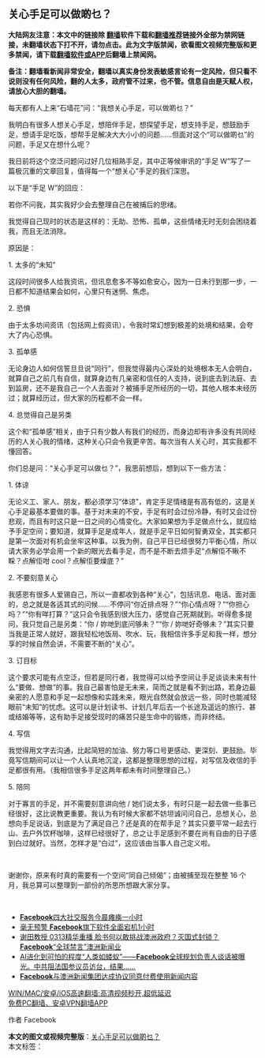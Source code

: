  <h2>关心手足可以做啲乜？</h2> <p class="notice"><b>大陆网友注意：本文中的链接除 <a href="https://github.com/bannedbook/fanqiang" >翻墙</a>软件下载和<a href="https://github.com/killgcd/justmysocks/blob/master/README.md">翻墙推荐</a>链接外全部为禁网链接，未翻墙状态下打不开，请勿点击。此为文字版禁闻，欲看图文视频完整版和更多禁闻，请下载<a href="https://github.com/bannedbook/fanqiang">翻墙软件或APP</a>后翻墙上禁闻网。</p><p>备注：翻墙看新闻非常安全，翻墙以真实身份发表敏感言论有一定风险，但只看不说则没有任何风险，翻的人太多，政府管不过来，也不管。信息自由是天赋人权，请放心大胆的翻墙。</b></p>  <div class="entry">  <p>每天都有人上来“石墙花”问：“我想关心手足，可以做啲乜？”</p> <p>我明白有很多人想关心手足，想陪伴手足，想探望手足，想支持手足，想鼓励手足，想请手足吃饭，想帮手足解决大大小小的问题……但面对这个“可以做啲乜”的问题，手足又在想什么呢？</p> <p>我日前将这个空泛问题问过好几位相熟手足，其中正等候审讯的“手足 W”写了一篇极沉重的文章回复，值得每一个“想关心”手足的我们深思。</p> <p>以下是“手足 W”的回应：</p> <p>若你不问我，其实我好少会去整理自己在被捕后的思绪。</p> <p>我觉得自己现时的状态是这样的：无助、恐怖、孤单，这些情绪无时无刻会困绕着我，而且无法消除。</p> <p>原因是：</p>  <p>1. 太多的“未知”</p> <p>这段时间很多人给我资讯，但讯息愈多不等如愈安心，因为一日未行到那一步，一日都不知道结果会如何，心里只有迷惘、焦虑。</p> <p>2. 恐惧</p> <p>由于太多坊间资讯（包括网上假资讯），令我时常幻想到极差的处境和结果，会夸大了内心恐惧。</p> <p>3. 孤单感</p> <p>无论身边人如何信誓旦旦说“同行”，但我觉得最内心深处的处境根本无人会明白，就算自己之前几有自信，就算身边有几亲密和信任的人支持，说到底去到法庭、去到监房，还不是我自己一个人去面对？被捕手足所经历的一切，其他人根本未经历过；就算经历过，但大家的历程都不会一样。</p> <p>4. 总觉得自己是另类</p>  <p>这个和“孤单感”相关，由于只有少数人有我们的经历，而身边却有许多没有共同经历的人关心我的情绪，这种关心只会令我更辛苦。每次当有人关心时，其实我都不懂回答。</p> <p>你们总是问：“关心手足可以做乜？”，我思前想后，想到以下一些方法：</p> <p>1. 体谅</p> <p>无论义工、家人、朋友，都必须学习“体谅”，肯定手足情绪是有高有低的，这是关心手足最基本要做的事。基于对未来的不安，手足有时会过份冷静，有时又会过份悲观，而且有时这只是一日之间的心情变化。大家如果想为手足做点什么，就应给予手足空间；要知道，就算手足是成年人，就是手足平日如何智勇双全，其实都只是第一次面对有机会坐牢这种事。以我为例，自己平日已经很努力平衡心情，所以请大家务必学会用一个新的眼光去看手足，而不是不断去烦手足“点解佢不瞅不睬？点解佢咁 cool？点解佢要燥底？”</p> <p>2. 不要刻意关心</p> <p>我感恩有很多人爱锡自己，所以一直都收到各种“关心”，包括讯息、电话、面对面的，总之就是各适其式的问候……不停问“你近排点呀？”“你心情点呀？”“你担心吗？”“你有咩打算？”这只会令我感到很大压力，感觉自己死期就到。听得愈多提问，我只觉自己是另类：“你 / 妳哋到底问够未？”“你 / 妳哋好奇够未？”其实只要当我是正常人就好，跟我轻松地饭局、吹水、玩，我相信许多手足和我一样，想分享的时候自然会讲，不需要不断的“关心”。</p> <p>3. 订目标</p>  <p>这个要求可能有点空泛，但若是同行者，我觉得可以给予空间让手足谈谈未来有什么“要做、想做”的事。我自己最害怕是无未来，简而之就是看不到出路，若身边最亲密的人愿意和手足一起想像和实践未来，眼光自然就会放远一些，同时也能减轻眼前“未知”的忧虑。这可以是计划读书、计划几年后去一个长途及遥远的旅行、甚或结婚等等，这有助手足接受现时的痛苦只是生命中的锻练，而非终结。</p> <p>4. 写信</p> <p>我觉得用文字去沟通，比起简短的加油、努力等口号更感动、更深刻、更鼓励。毕竟写信期间可以让一个人认真地沉淀，这都是整理思想的过程，对写信及收信的手足都很有用。（我相信很多手足这两年都未有时间整理自己。）</p> <p>5. 陪同</p> <p>对于寡言的手足，并不需要刻意讲向他 / 她们说太多，有时只是一起去做一些事已经很好，这比说教更重要。我认为有时候大家都不妨坦诚问问自己，总想关心，总想向手足说话，到底是为了满足自己？还是真的在帮手足？其实只要平常一起去行山、去户外饮杯咖啡，这样已经很好了，总之让手足感到不要在尚有自由的日子感到白过就好。当然，怎样才是“白过”，这应该由当事人自己定义啦。</p> <p> </p> <p>谢谢你，原来有时真的需要有一个空间“同自己倾偈”；由被捕至现在整整 16 个月，我总算可以整理到一部份的所思所想跟大家分享。</p>  <p> </p> <ul class='op-related-articles' title='相关阅读'> <li><a href='https://www.bannedbook.org/bnews/cnnews/20210320/1508843.html' target='_blank'><b>Facebook</b>四大社交服务今晨瘫痪一小时</a></li> <li><a href='https://www.bannedbook.org/bnews/comments/20210320/1508759.html' target='_blank'>毫无预警 <b>Facebook</b>旗下软件全面宕机1小时</a></li> <li><a href='https://www.bannedbook.org/bnews/bannedvideo/20210319/1508126.html' target='_blank'>谢田教授 0313精华重播 脸书何以敢挑战澳洲政府？灭国式封锁？<b>Facebook</b>“全球禁言”澳洲新闻业</a></li> <li><a href='https://www.bannedbook.org/bnews/bannedvideo/20210316/1506218.html' target='_blank'>AI进化到可怕的程度“人类如蝼蚁”——<b>Facebook</b>全球规划负责人谈话被曝光。中共阻法国参议员访台，结果……</a></li> <li><a href='https://www.bannedbook.org/bnews/baitai/20210316/1506184.html' target='_blank'><b>Facebook</b>与澳洲新闻集团达成协议同意付费使用新闻内容</a></li> </ul> <p class="texttj"> <a href="https://github.com/bannedbook/fanqiang/wiki/V2ray%E6%9C%BA%E5%9C%BA" target="_blank">WIN/MAC/安卓/iOS高速翻墙:高清视频秒开,超低延迟</a><br/> <a href="https://github.com/bannedbook/fanqiang/wiki/%E7%A6%81%E9%97%BB%E7%BD%91%E5%AE%89%E5%8D%93%E7%BF%BB%E5%A2%99%E6%96%B0%E9%97%BBAPP" target="_blank">免费PC翻墙、安卓VPN翻墙APP</a></p><p>作者 Facebook</p><a name='sharetosocial'></a>       <div><b>本文的图文或视频完整版</b>：<a href='https://www.bannedbook.org/bnews/comments/20210324/1511313.html'>关心手足可以做啲乜？</a></div>  </div><!--END ENTRY--> <div class="postfooter"> <div>本文标签：</div>  </div><!--END POSTFOOTER--> 